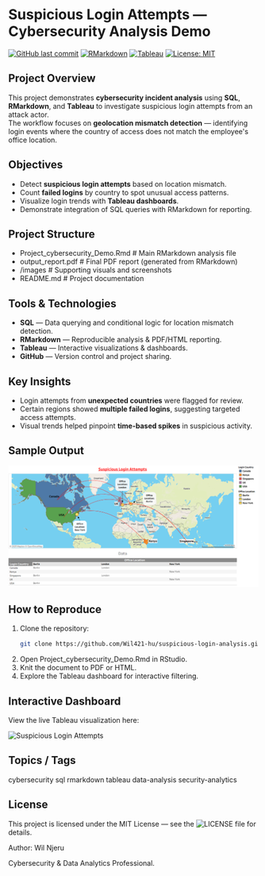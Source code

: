 # Suspicious Login Attempts — Cybersecurity Analysis Demo

[![GitHub last commit](https://img.shields.io/github/last-commit/Wil421-hu/suspicious-login-analysis)](https://github.com/Wil421-hu/suspicious-login-analysis)
[![RMarkdown](https://img.shields.io/badge/RMarkdown-Analysis-blue)](Project_cybersecurity_Demo.Rmd)
[![Tableau](https://img.shields.io/badge/Tableau-Dashboard-orange)](https://public.tableau.com/app/profile/wil.jero/viz/SuspiciousLoginAttempts/Project_Dashboard)
[![License: MIT](https://img.shields.io/badge/License-MIT-green.svg)](LICENSE)

## Project Overview
This project demonstrates **cybersecurity incident analysis** using **SQL**, **RMarkdown**, and **Tableau** to investigate suspicious login attempts from an attack actor.  
The workflow focuses on **geolocation mismatch detection** — identifying login events where the country of access does not match the employee's office location.

## Objectives
- Detect **suspicious login attempts** based on location mismatch.
- Count **failed logins** by country to spot unusual access patterns.
- Visualize login trends with **Tableau dashboards**.
- Demonstrate integration of SQL queries with RMarkdown for reporting.

## Project Structure
- Project_cybersecurity_Demo.Rmd # Main RMarkdown analysis file
- output_report.pdf # Final PDF report (generated from RMarkdown)
- /images # Supporting visuals and screenshots
- README.md # Project documentation

## Tools & Technologies
- **SQL** — Data querying and conditional logic for location mismatch detection.
- **RMarkdown** — Reproducible analysis & PDF/HTML reporting.
- **Tableau** — Interactive visualizations & dashboards.
- **GitHub** — Version control and project sharing.

## Key Insights
- Login attempts from **unexpected countries** were flagged for review.
- Certain regions showed **multiple failed logins**, suggesting targeted access attempts.
- Visual trends helped pinpoint **time-based spikes** in suspicious activity.

## Sample Output
![Suspicious Login Dashboard](dashboard_image.png)

## How to Reproduce
1. Clone the repository:
   ```bash
   git clone https://github.com/Wil421-hu/suspicious-login-analysis.git
2. Open Project_cybersecurity_Demo.Rmd in RStudio.
3. Knit the document to PDF or HTML.
4. Explore the Tableau dashboard for interactive filtering.

## Interactive Dashboard
View the live Tableau visualization here:

![Suspicious Login Attempts](https://public.tableau.com/app/profile/wil.jero/viz/SuspiciousLoginAttempts/Project_Dashboard)

##  Topics / Tags
cybersecurity sql rmarkdown tableau data-analysis security-analytics

##  License
This project is licensed under the MIT License — see the ![LICENSE](LICENSE) file for details.


Author: Wil Njeru

Cybersecurity & Data Analytics Professional.

